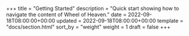 +++
title = "Getting Started"
description = "Quick start showing how to navigate the content of Wheel of Heaven."
date = 2022-09-18T08:00:00+00:00
updated = 2022-09-18T08:00:00+00:00
template = "docs/section.html"
sort_by = "weight"
weight = 1
draft = false
+++
